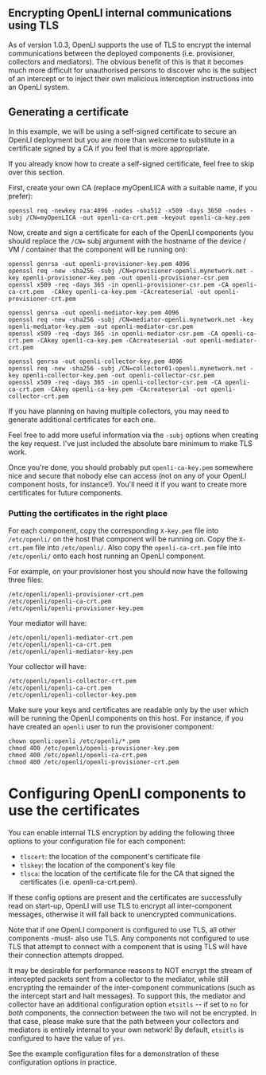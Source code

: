 ## Encrypting OpenLI internal communications using TLS

As of version 1.0.3, OpenLI supports the use of TLS to encrypt
the internal communications between the deployed components
(i.e. provisioner, collectors and mediators). The obvious benefit
of this is that it becomes much more difficult for unauthorised
persons to discover who is the subject of an intercept or to inject
their own malicious interception instructions into an OpenLI system.

## Generating a certificate

In this example, we will be using a self-signed certificate to secure
an OpenLI deployment but you are more than welcome to substitute in a
certificate signed by a CA if you feel that is more appropriate.

If you already know how to create a self-signed certificate, feel free
to skip over this section.

First, create your own CA (replace myOpenLICA with a suitable name, if
you prefer):

    openssl req -newkey rsa:4096 -nodes -sha512 -x509 -days 3650 -nodes -subj /CN=myOpenLICA -out openli-ca-crt.pem -keyout openli-ca-key.pem


Now, create and sign a certificate for each of the OpenLI components (you
should replace the `/CN=` subj argument with the hostname of the device / VM /
container that the component will be running on):

    openssl genrsa -out openli-provisioner-key.pem 4096
    openssl req -new -sha256 -subj /CN=provisioner-openli.mynetwork.net -key openli-provisioner-key.pem -out openli-provisioner-csr.pem
    openssl x509 -req -days 365 -in openli-provisioner-csr.pem -CA openli-ca-crt.pem  -CAkey openli-ca-key.pem -CAcreateserial -out openli-provisioner-crt.pem

    openssl genrsa -out openli-mediator-key.pem 4096
    openssl req -new -sha256 -subj /CN=mediator-openli.mynetwork.net -key openli-mediator-key.pem -out openli-mediator-csr.pem
    openssl x509 -req -days 365 -in openli-mediator-csr.pem -CA openli-ca-crt.pem -CAkey openli-ca-key.pem -CAcreateserial -out openli-mediator-crt.pem

    openssl genrsa -out openli-collector-key.pem 4096
    openssl req -new -sha256 -subj /CN=collector01-openli.mynetwork.net -key openli-collector-key.pem -out openli-collector-csr.pem
    openssl x509 -req -days 365 -in openli-collector-csr.pem -CA openli-ca-crt.pem -CAkey openli-ca-key.pem -CAcreateserial -out openli-collector-crt.pem

If you have planning on having multiple collectors, you may need to generate
additional certificates for each one.

Feel free to add more useful information via the `-subj` options when
creating the key request. I've just included the absolute bare minimum to
make TLS work.

Once you're done, you should probably put `openli-ca-key.pem` somewhere nice
and secure that nobody else can access (not on any of your OpenLI component
hosts, for instance!). You'll need it if you want to create more certificates
for future components.

### Putting the certificates in the right place

For each component, copy the corresponding `X-key.pem` file into `/etc/openli/`
on the host that component will be running on. Copy the `X-crt.pem` file into
`/etc/openli/`. Also copy the `openli-ca-crt.pem` file into `/etc/openli/`
onto each host running an OpenLI component.

For example, on your provisioner host you should now have the following three
files:

    /etc/openli/openli-provisioner-crt.pem
    /etc/openli/openli-ca-crt.pem
    /etc/openli/openli-provisioner-key.pem

Your mediator will have:

    /etc/openli/openli-mediator-crt.pem
    /etc/openli/openli-ca-crt.pem
    /etc/openli/openli-mediator-key.pem

Your collector will have:

    /etc/openli/openli-collector-crt.pem
    /etc/openli/openli-ca-crt.pem
    /etc/openli/openli-collector-key.pem


Make sure your keys and certificates are readable only by the user which
will be running the OpenLI components on this host. For instance, if you
have created an `openli` user to run the provisioner component:

    chown openli:openli /etc/openli/*.pem
    chmod 400 /etc/openli/openli-provisioner-key.pem
    chmod 400 /etc/openli/openli-ca-crt.pem
    chmod 400 /etc/openli/openli-provisioner-crt.pem


# Configuring OpenLI components to use the certificates

You can enable internal TLS encryption by adding the following three options
to your configuration file for each component:

 * `tlscert`: the location of the component's certificate file
 * `tlskey`:  the location of the component's key file
 * `tlsca`: the location of the certificate file for the CA that signed the
          certificates (i.e. openli-ca-crt.pem).

If these config options are present and the certificates are successfully
read on start-up, OpenLI will use TLS to encrypt all inter-component
messages, otherwise it will fall back to unencrypted communications.

Note that if one OpenLI component is configured to use TLS, all other
components -must- also use TLS. Any components not configured to use TLS
that attempt to connect with a component that is using TLS will have
their connection attempts dropped.

It may be desirable for performance reasons to NOT encrypt the stream of
intercepted packets sent from a collector to the mediator, while still
encrypting the remainder of the inter-component communications (such as
the intercept start and halt messages). To support this, the mediator and
collector have an additional configuration option `etsitls` -- if set to
`no` for *both* components, the connection between the two will not be
encrypted. In that case, please make sure that the path between your collectors
and mediators is entirely internal to your own network! By default, `etsitls`
is configured to have the value of `yes`.

See the example configuration files for a demonstration of these configuration
options in practice.


